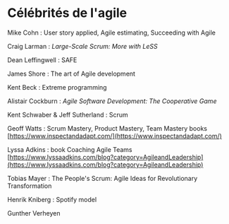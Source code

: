 # Célébrités de l'agile

Mike Cohn : User story applied, Agile estimating, Succeeding with Agile

Craig Larman : *Large-Scale Scrum: More with LeSS*

Dean Leffingwell : SAFE

James Shore : The art of Agile development

Kent Beck : Extreme programming

Alistair Cockburn : *Agile Software Development: The Cooperative Game*

Kent Schwaber & Jeff Sutherland : Scrum

Geoff Watts :  Scrum Mastery, Product Mastery, Team Mastery books  [https://www.inspectandadapt.com/](https://www.inspectandadapt.com/)

Lyssa Adkins : book Coaching Agile Teams [https://www.lyssaadkins.com/blog?category=AgileandLeadership](https://www.lyssaadkins.com/blog?category=AgileandLeadership)

Tobias Mayer : The People's Scrum: Agile Ideas for Revolutionary Transformation

Henrik Kniberg : Spotify model

Gunther Verheyen